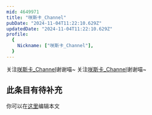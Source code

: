 ```yaml
---
mid: 4649971
title: "咲斯卡_Channel"
pubDate: "2024-11-04T11:22:10.629Z"
updatedDate: "2024-11-04T11:22:10.629Z"
profile:
  {
    Nickname: ["咲斯卡_Channel"],
  }
---
```


关注[咲斯卡_Channel](https://space.bilibili.com/4649971)谢谢喵~ 关注[咲斯卡_Channel](https://space.bilibili.com/4649971)谢谢喵~

## 此条目有待补充
你可以在[这里](https://github.com/Yuhanawa/VTuber.ICU-Content/edit/master/v/咲斯卡_Channel/index.md)编辑本文
